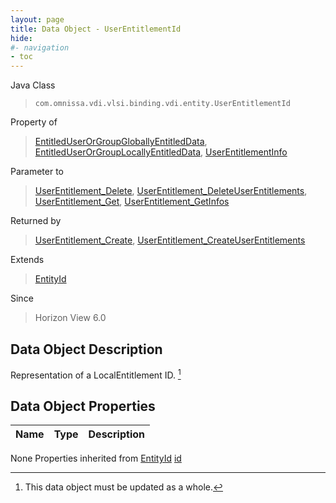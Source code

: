 ```yaml
---
layout: page
title: Data Object - UserEntitlementId
hide:
#- navigation
- toc
---
```








Java Class
> `com.omnissa.vdi.vlsi.binding.vdi.entity.UserEntitlementId`

Property of
> [EntitledUserOrGroupGloballyEntitledData](vdi.users.EntitledUserOrGroup.GloballyEntitledData.md#field_detail), [EntitledUserOrGroupLocallyEntitledData](vdi.users.EntitledUserOrGroup.LocallyEntitledData.md#field_detail), [UserEntitlementInfo](vdi.users.UserEntitlement.UserEntitlementInfo.md#field_detail)

Parameter to
> [UserEntitlement_Delete](vdi.users.UserEntitlement.md#delete), [UserEntitlement_DeleteUserEntitlements](vdi.users.UserEntitlement.md#deleteUserEntitlements), [UserEntitlement_Get](vdi.users.UserEntitlement.md#get), [UserEntitlement_GetInfos](vdi.users.UserEntitlement.md#getInfos)

Returned by
> [UserEntitlement_Create](vdi.users.UserEntitlement.md#create), [UserEntitlement_CreateUserEntitlements](vdi.users.UserEntitlement.md#createUserEntitlements)

Extends
> [EntityId](vdi.EntityId.md)

Since
> Horizon View 6.0


## Data Object Description

Representation of a LocalEntitlement ID.
 [^167]



## Data Object Properties

 Name | Type | Description
:---|:---:|:---
None
Properties inherited from [EntityId](vdi.EntityId.md)
[id](vdi.EntityId.md#id)


 


[^167]: This data object must be updated as a whole.